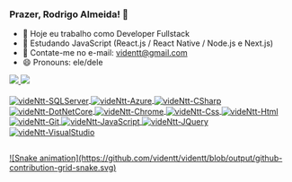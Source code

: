 ### Prazer, Rodrigo Almeida! 👋

- 🔭 Hoje eu trabalho como Developer Fullstack 
- 🌱 Estudando JavaScript (React.js / React Native / Node.js e Next.js)
- 💬 Contate-me no e-mail: videntt@gmail.com
- 😄 Pronouns: ele/dele

<div>
  <a href="https://github.com/videntt">
  <img height="180em" src="https://github-readme-stats.vercel.app/api?username=videntt&show_icons=true&theme=dracula&include_all-comits=true&count_private=true"/>
  <img height="180em" src="https://github-readme-stats.vercel.app/api/top-langs/?username=videntt&theme=dracula&layout_compact=true&langs_count=16"/>
</div>
  
<div style="display: inline_block"><br>
  <img align="center" alt="videNtt-SQLServer" height="60" width="80" src="https://cdn.jsdelivr.net/gh/devicons/devicon/icons/microsoftsqlserver/microsoftsqlserver-plain-wordmark.svg" />
  <img align="center" alt="videNtt-Azure" height="60" width="80" src="https://cdn.jsdelivr.net/gh/devicons/devicon/icons/azure/azure-original-wordmark.svg" />
  <img align="center" alt="videNtt-CSharp" height="60" width="80" src="https://cdn.jsdelivr.net/gh/devicons/devicon/icons/csharp/csharp-original.svg" />
  <img align="center" alt="videNtt-DotNetCore" height="60" width="80" src="https://cdn.jsdelivr.net/gh/devicons/devicon/icons/dotnetcore/dotnetcore-original.svg" />
  <img align="center" alt="videNtt-Chrome" height="60" width="80" src="https://cdn.jsdelivr.net/gh/devicons/devicon/icons/chrome/chrome-original.svg" />
  <img align="center" alt="videNtt-Css" height="60" width="80" src="https://cdn.jsdelivr.net/gh/devicons/devicon/icons/css3/css3-plain-wordmark.svg" />
  <img align="center" alt="videNtt-Html" height="60" width="80" src="https://cdn.jsdelivr.net/gh/devicons/devicon/icons/html5/html5-plain-wordmark.svg" />
  <img align="center" alt="videNtt-Git" height="60" width="80" src="https://cdn.jsdelivr.net/gh/devicons/devicon/icons/git/git-original-wordmark.svg" />
  <img align="center" alt="videNtt-JavaScript" height="60" width="80" src="https://cdn.jsdelivr.net/gh/devicons/devicon/icons/javascript/javascript-plain.svg" />
  <img align="center" alt="videNtt-JQuery" height="60" width="80" src="https://cdn.jsdelivr.net/gh/devicons/devicon/icons/jquery/jquery-plain-wordmark.svg" />
  <img align="center" alt="videNtt-VisualStudio" height="60" width="80" src="https://cdn.jsdelivr.net/gh/devicons/devicon/icons/visualstudio/visualstudio-plain.svg" />
</div>
  
##

<div>
  ![Snake animation](https://github.com/videntt/videntt/blob/output/github-contribution-grid-snake.svg)
</div>

